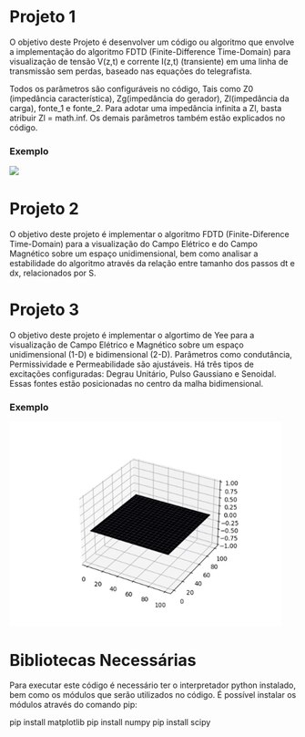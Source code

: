 # Projeto 1

O objetivo deste Projeto é desenvolver um código ou algoritmo que envolve a implementação do algoritmo FDTD (Finite-Difference Time-Domain) para visualização de tensão V(z,t)
e corrente I(z,t) (transiente) em uma linha de transmissão sem perdas, baseado nas equações do
telegrafista.

Todos os parâmetros são configuráveis no código, Tais como Z0 (impedância característica), Zg(impedância do gerador), Zl(impedância da carga), fonte_1 e fonte_2.
Para adotar uma impedância infinita a Zl, basta atribuir Zl = math.inf.
Os demais parâmetros também estão explicados no código.

### Exemplo
![](./examples/projeto1.gif)

# Projeto 2
O objetivo deste projeto é implementar o algoritmo FDTD (Finite-Diference Time-Domain) para a visualização do Campo Elétrico e do Campo Magnético sobre um espaço unidimensional, bem como analisar a estabilidade do algoritmo através da relação entre tamanho dos passos dt e dx, relacionados por S.

# Projeto 3
O objetivo deste projeto é implementar o algortimo de Yee para a visualização de Campo Elétrico e Magnético sobre um espaço unidimensional (1-D) e bidimensional (2-D). Parâmetros como condutância, Permissividade e Permeabilidade são ajustáveis. Há três tipos de excitações configuradas: Degrau Unitário, Pulso Gaussiano e Senoidal. Essas fontes estão posicionadas no centro da malha bidimensional.

### Exemplo
![](./examples/projeto3.gif)

# Bibliotecas Necessárias

Para executar este código é necessário ter o interpretador python instalado, bem como os módulos que serão utilizados no código. É possível instalar os módulos através do comando pip:

pip install matplotlib
pip install numpy
pip install scipy
